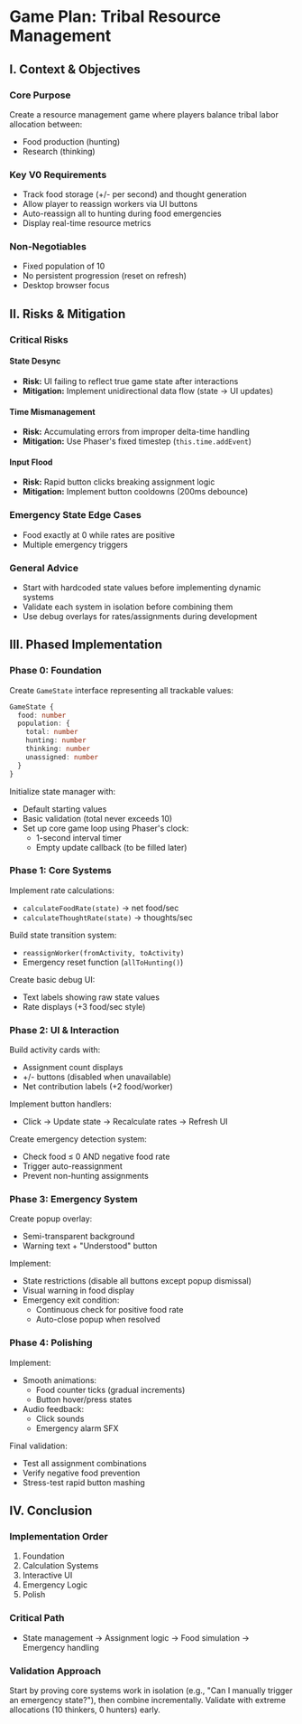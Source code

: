 # Game Plan: Tribal Resource Management

## I. Context & Objectives

### Core Purpose
Create a resource management game where players balance tribal labor allocation between:
- Food production (hunting)
- Research (thinking)

### Key V0 Requirements
- Track food storage (+/- per second) and thought generation
- Allow player to reassign workers via UI buttons
- Auto-reassign all to hunting during food emergencies
- Display real-time resource metrics

### Non-Negotiables
- Fixed population of 10
- No persistent progression (reset on refresh)
- Desktop browser focus

## II. Risks & Mitigation

### Critical Risks
#### State Desync
- **Risk:** UI failing to reflect true game state after interactions
- **Mitigation:** Implement unidirectional data flow (state → UI updates)

#### Time Mismanagement
- **Risk:** Accumulating errors from improper delta-time handling
- **Mitigation:** Use Phaser's fixed timestep (`this.time.addEvent`)

#### Input Flood
- **Risk:** Rapid button clicks breaking assignment logic
- **Mitigation:** Implement button cooldowns (200ms debounce)

### Emergency State Edge Cases
- Food exactly at 0 while rates are positive
- Multiple emergency triggers

### General Advice
- Start with hardcoded state values before implementing dynamic systems
- Validate each system in isolation before combining them
- Use debug overlays for rates/assignments during development

## III. Phased Implementation

### Phase 0: Foundation
Create `GameState` interface representing all trackable values:

```typescript
GameState {
  food: number
  population: {
    total: number
    hunting: number
    thinking: number
    unassigned: number
  }
}
```

Initialize state manager with:
- Default starting values
- Basic validation (total never exceeds 10)
- Set up core game loop using Phaser's clock:
  - 1-second interval timer
  - Empty update callback (to be filled later)

### Phase 1: Core Systems
Implement rate calculations:
- `calculateFoodRate(state)` → net food/sec
- `calculateThoughtRate(state)` → thoughts/sec

Build state transition system:
- `reassignWorker(fromActivity, toActivity)`
- Emergency reset function (`allToHunting()`)

Create basic debug UI:
- Text labels showing raw state values
- Rate displays (+3 food/sec style)

### Phase 2: UI & Interaction
Build activity cards with:
- Assignment count displays
- +/- buttons (disabled when unavailable)
- Net contribution labels (+2 food/worker)

Implement button handlers:
- Click → Update state → Recalculate rates → Refresh UI

Create emergency detection system:
- Check food ≤ 0 AND negative food rate
- Trigger auto-reassignment
- Prevent non-hunting assignments

### Phase 3: Emergency System
Create popup overlay:
- Semi-transparent background
- Warning text + "Understood" button

Implement:
- State restrictions (disable all buttons except popup dismissal)
- Visual warning in food display
- Emergency exit condition:
  - Continuous check for positive food rate
  - Auto-close popup when resolved

### Phase 4: Polishing
Implement:
- Smooth animations:
  - Food counter ticks (gradual increments)
  - Button hover/press states
- Audio feedback:
  - Click sounds
  - Emergency alarm SFX

Final validation:
- Test all assignment combinations
- Verify negative food prevention
- Stress-test rapid button mashing

## IV. Conclusion

### Implementation Order
1. Foundation
2. Calculation Systems
3. Interactive UI
4. Emergency Logic
5. Polish

### Critical Path
- State management → Assignment logic → Food simulation → Emergency handling

### Validation Approach
Start by proving core systems work in isolation (e.g., "Can I manually trigger an emergency state?"), then combine incrementally. Validate with extreme allocations (10 thinkers, 0 hunters) early.
